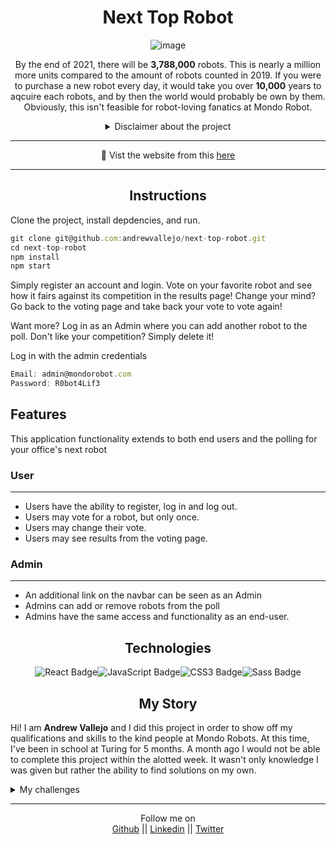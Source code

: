 
<div align="center">

# Next Top Robot

![image](https://user-images.githubusercontent.com/17935770/129827835-7649f2e6-cd28-4206-b3f7-4788e09ba53f.png)

  By the end of 2021, there will be **3,788,000** robots. This is nearly a million more units compared to the amount of robots counted in 2019. If you were to purchase a new robot every day, it would take you over **10,000** years to aqcuire each robots, and by then the world would probably be own by them. Obviously, this isn't feasible for robot-loving fanatics at Mondo Robot.

  <details>
  <summary>
  Disclaimer about the project
  </summary>
  This project is a skill test designed by Mondo Robot as a means to gauge competency in front-end development. This take home test was completed in 7 days.
</details>

---

🤖 Vist the website from this [here](https://next-top-robot.netlify.app/)

---



## Instructions

</div>

Clone the project, install depdencies, and run.

```jsx
git clone git@github.com:andrewvallejo/next-top-robot.git
cd next-top-robot
npm install 
npm start
```

Simply register an account and login. Vote on your favorite robot and see how it fairs against its competition in the results page! Change your mind? Go back to the voting page and take back your vote to vote again!

Want more?  Log in as an Admin where you can add another robot to the poll. Don't like your competition? Simply delete it! 

Log in with the admin credentials

```jsx
Email: admin@mondorobot.com
Password: R0bot4Lif3
```
## Features

This application functionality extends to both end users and  the polling for your office's next robot


<div align='left'>

###  User

---

- Users have the ability to register, log in and log out.
- Users may vote for a robot, but only once.
- Users may change their vote.
- Users may see results from the voting page.

### Admin

---

- An additional link on the navbar can be seen as an Admin
- Admins can add or remove robots from the poll
- Admins have the same access and functionality as an end-user.

</div>

## <h2 align="center"> Technologies </h2>

<div align="center">  

<img src="https://img.shields.io/badge/React-61DAFB?logo=react&logoColor=000&style=flat-square" alt="React Badge"><img src="https://img.shields.io/badge/JavaScript-F7DF1E?logo=javascript&logoColor=000&style=flat-square" alt="JavaScript Badge"><img src="https://img.shields.io/badge/CSS3-1572B6?logo=css3&logoColor=fff&style=flat-square" alt="CSS3 Badge"><img src="https://img.shields.io/badge/Sass-C69?logo=sass&logoColor=fff&style=flat-square" alt="Sass Badge">

</div>

## <h2 align="center"> My Story  </h2>

<div align="left">  


  Hi! I am **Andrew Vallejo** and I did this project in order to show off my qualifications and skills to the kind people at Mondo Robots. At this time, I've been in school at Turing for 5 months. A month ago I would not be able to complete this project within the alotted week. It wasn't only knowledge I was given but rather the ability to find solutions on my own. 

 <details>



  <summary>
 My challenges
  </summary>

  <br>

   
 <sub>

  This project presented challenges with each iteration. I had never used an API that had a key. I never heard of bearer tokens. I've never dealt with a real-like registration and authorization before. Nor worked with so many moving parts considering most elements in the App rely on communicating with the API. I also did not have project check-ins or the support of others as I would in school.

  The hardest element was understanding how to get the API to work and what to do with the bearer tokens. I'll admit much of that didn't make sense as I thought the bearer token were unique to the user, therefore the API recognize if they were admin or not. It wasn't until I implemented an auto-login featurethat I finally understood how the whole system works. 

  The most frustrating part of the project was actually getting the vote buttons to work correctly. The goal was when you vote for one robot, it's button would become disbaled. If you voted for another robot, it would become disabled and reenable the last one. Finding the solution was like having a house with a hundred lights, where some switches were connected to more than one lightbulb socket, and your job was to turn them all off but one. This was due because I decided earlier on when I made the button components that they would rely on boolean values from state to determine their functionality. 

  </sub>

  *If you to hear more about challenges then read my
[pull requests](https://github.com/andrewvallejo/next-top-robot/pulls?q=is%3Apr+is%3Aclosed+sort%3Acreated-asc) 
in chronlogical order to find further details on the evolution of this project.*
</details>

---

<div align='center' >


Follow me on <br>
[Github](https://www.github.com/andrewvallejo) ||
[Linkedin](https://www.linkedin.com/in/andrewvallejo/) ||
[Twitter](https://twitter.com/andrewAvallejo)

</div>